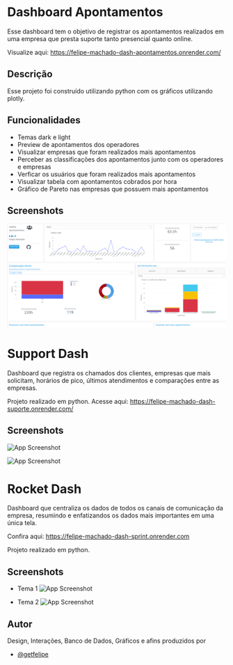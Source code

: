 
# Dashboard Apontamentos

Esse dashboard tem o objetivo de registrar os apontamentos realizados em uma empresa que presta suporte tanto presencial quanto online.

Visualize aqui: https://felipe-machado-dash-apontamentos.onrender.com/


## Descrição

Esse projeto foi construído utilizando python com os gráficos utilizando plotly. 


## Funcionalidades

- Temas dark e light
- Preview de apontamentos dos operadores
- Visualizar empresas que foram realizados mais apontamentos
- Perceber as classificações dos apontamentos junto com os operadores e empresas
- Verficar os usuários que foram realizados mais apontamentos
- Visualizar tabela com apontamentos cobrados por hora
- Gráfico de Pareto nas empresas que possuem mais apontamentos


## Screenshots


![dash](https://github.com/getfelipe/Dashboard-Apontamentos/blob/main/dash-apontamentos.png)




# Support Dash

Dashboard que registra os chamados dos clientes, empresas que mais solicitam, horários de pico, últimos atendimentos e comparações entre as empresas.

Projeto realizado em python.
Acesse aqui: https://felipe-machado-dash-suporte.onrender.com/


## Screenshots

![App Screenshot](https://github.com/getfelipe/dash_suporte/blob/main/part1.png)

![App Screenshot](https://github.com/getfelipe/dash_suporte/blob/main/part2.png)




# Rocket Dash

Dashboard que centraliza os dados de todos os canais de comunicação da empresa, resumindo e enfatizandos os dados mais importantes em uma única tela.

Confira aqui: https://felipe-machado-dash-sprint.onrender.com

Projeto realizado em python.


## Screenshots

- Tema 1
![App Screenshot](https://github.com/getfelipe/Dash-Sprint/blob/main/dash-theme2.png)

- Tema 2
![App Screenshot](https://github.com/getfelipe/Dash-Sprint/blob/main/dash-theme1.png)







## Autor

Design, Interações, Banco de Dados, Gráficos e afins produzidos por
- [@getfelipe](https://github.com/getfelipe)

